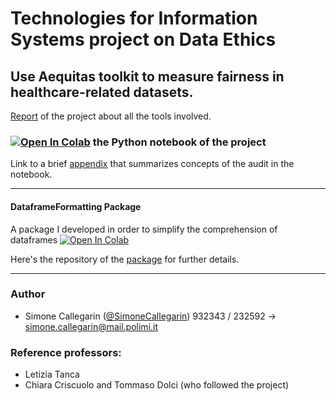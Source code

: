  # Technologies for Information Systems project on  Data Ethics
 
 ## Use Aequitas toolkit to measure fairness in healthcare-related datasets.
 
 [Report](https://github.com/SimoneCallegarin/TIS_project/blob/main/Report.pdf) of the project about all the tools involved.
 
 ### [![Open In Colab](https://colab.research.google.com/assets/colab-badge.svg)](https://colab.research.google.com/github/SimoneCallegarin/TIS_project/blob/main/TIS%20aequitas.ipynb) the Python notebook of the project
 
 Link to a brief [appendix](https://github.com/SimoneCallegarin/TIS_project/blob/main/Appendix.md) that summarizes concepts of the audit in the notebook.
 
 ---
 
 #### DataframeFormatting Package
 
 A package I developed in order to simplify the comprehension of dataframes [![Open In Colab](https://colab.research.google.com/assets/colab-badge.svg)](https://colab.research.google.com/github/SimoneCallegarin/DataframeFormatting/blob/main/DataFormatting.ipynb)
 
 Here's the repository of the [package](https://github.com/SimoneCallegarin/DataframeFormatting) for further details.
 
 ---
 
 ###  Author
 - Simone Callegarin ([@SimoneCallegarin](https://github.com/SimoneCallegarin)) 932343 / 232592 $\longrightarrow$ simone.callegarin@mail.polimi.it 
 
 ### Reference professors:
 - Letizia Tanca 
 - Chiara Criscuolo and Tommaso Dolci (who followed the project)
